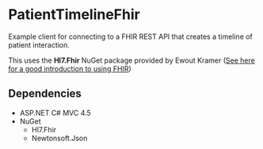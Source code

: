 PatientTimelineFhir
==================

Example client for connecting to a FHIR REST API that creates a timeline of patient interaction.  

This uses the __Hl7.Fhir__ NuGet package provided by Ewout Kramer ([See here for a good introduction to using FHIR](http://www.slideshare.net/ewoutkramer/hl7-fhir-for-developers))

Dependencies
--------------------------

* ASP.NET C# MVC 4.5
* NuGet
    * Hl7.Fhir
    * Newtonsoft.Json